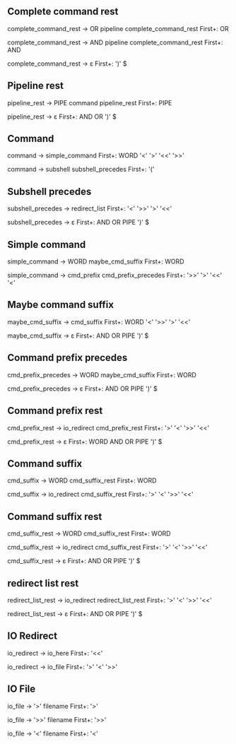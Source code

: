 ## Complete command rest
complete_command_rest -> OR pipeline complete_command_rest 
First+: OR 

complete_command_rest -> AND pipeline complete_command_rest 
First+: AND 

complete_command_rest -> ε
First+: ')' $  

## Pipeline rest

pipeline_rest -> PIPE command pipeline_rest 
First+: PIPE 

pipeline_rest -> ε
First+: AND OR ')' $

## Command

command -> simple_command 
First+: WORD '<' '>' '<<' '>>' 

command -> subshell subshell_precedes 
First+: '(' 

## Subshell precedes

subshell_precedes -> redirect_list 
First+: '<' '>>' '>' '<<' 

subshell_precedes -> ε
First+: AND OR PIPE ')' $

## Simple command

simple_command -> WORD maybe_cmd_suffix 
First+: WORD 

simple_command -> cmd_prefix cmd_prefix_precedes 
First+: '>>' '>' '<<' '<' 

## Maybe command suffix

maybe_cmd_suffix -> cmd_suffix 
First+: WORD '<' '>>' '>' '<<' 

maybe_cmd_suffix -> ε
First+: AND OR PIPE ')' $

## Command prefix precedes

cmd_prefix_precedes -> WORD maybe_cmd_suffix 
First+: WORD

cmd_prefix_precedes -> ε
First+: AND OR PIPE ')' $

## Command prefix rest

cmd_prefix_rest -> io_redirect cmd_prefix_rest 
First+: '>' '<' '>>' '<<' 

cmd_prefix_rest -> ε
First+: WORD AND OR PIPE ')' $

## Command suffix

cmd_suffix -> WORD cmd_suffix_rest 
First+: WORD 

cmd_suffix -> io_redirect cmd_suffix_rest 
First+: '>' '<' '>>' '<<' 

## Command suffix rest

cmd_suffix_rest -> WORD cmd_suffix_rest 
First+: WORD 

cmd_suffix_rest -> io_redirect cmd_suffix_rest 
First+: '>' '<' '>>' '<<' 

cmd_suffix_rest -> ε
First+: AND OR PIPE ')' $

## redirect list rest

redirect_list_rest -> io_redirect redirect_list_rest 
First+: '>' '<' '>>' '<<' 

redirect_list_rest -> ε
First+: AND OR PIPE ')' $

## IO Redirect

io_redirect -> io_here 
First+: '<<' 

io_redirect -> io_file 
First+: '>' '<' '>>' 

## IO File

io_file -> '>' filename 
First+: '>' 

io_file -> '>>' filename 
First+: '>>' 

io_file -> '<' filename 
First+: '<' 
